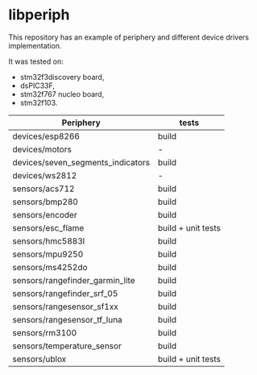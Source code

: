 # libperiph

This repository has an example of periphery and different device drivers implementation.

It was tested on:
- stm32f3discovery board,
- dsPIC33F,
- stm32f767 nucleo board,
- stm32f103.

| Periphery                         | tests |
| --------------------------------- | ----- |
| devices/esp8266                   | build |
| devices/motors                    | -     |
| devices/seven_segments_indicators | build |
| devices/ws2812                    | -     |
| sensors/acs712                    | build |
| sensors/bmp280                    | build |
| sensors/encoder                   | build |
| sensors/esc_flame                 | build + unit tests |
| sensors/hmc5883l                  | build |
| sensors/mpu9250                   | build |
| sensors/ms4252do                  | build |
| sensors/rangefinder_garmin_lite   | build |
| sensors/rangefinder_srf_05        | build |
| sensors/rangesensor_sf1xx         | build |
| sensors/rangesensor_tf_luna       | build |
| sensors/rm3100                    | build |
| sensors/temperature_sensor        | build |
| sensors/ublox                     | build + unit tests |
